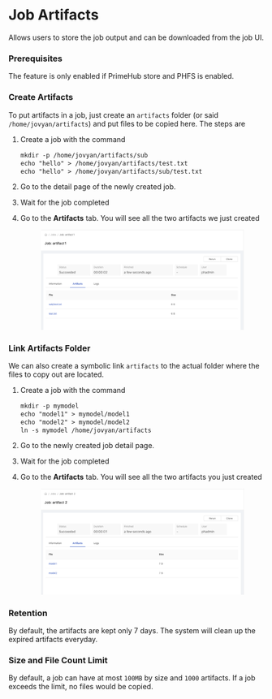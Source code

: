 # Job Artifacts

Allows users to store the job output and can be downloaded from the job UI.

### Prerequisites

The feature is only enabled if PrimeHub store and PHFS is enabled.

### Create Artifacts

To put artifacts in a job, just create an `artifacts` folder (or said `/home/jovyan/artifacts`) and put files to be copied here. The steps are

1.  Create a job with the command

    ```
    mkdir -p /home/jovyan/artifacts/sub
    echo "hello" > /home/jovyan/artifacts/test.txt
    echo "hello" > /home/jovyan/artifacts/sub/test.txt
    ```
2. Go to the detail page of the newly created job.
3. Wait for the job completed
4.  Go to the **Artifacts** tab. You will see all the two artifacts we just created

    <figure><img src="../.gitbook/assets/jartifact_folder.png" alt=""><figcaption></figcaption></figure>

### Link Artifacts Folder

We can also create a symbolic link `artifacts` to the actual folder where the files to copy out are located.

1.  Create a job with the command

    ```
    mkdir -p mymodel
    echo "model1" > mymodel/model1
    echo "model2" > mymodel/model2
    ln -s mymodel /home/jovyan/artifacts
    ```
2. Go to the newly created job detail page.
3. Wait for the job completed
4.  Go to the **Artifacts** tab. You will see all the two artifacts you just created&#x20;

    <figure><img src="../.gitbook/assets/jartifact_link.png" alt=""><figcaption></figcaption></figure>

### Retention

By default, the artifacts are kept only 7 days. The system will clean up the expired artifacts everyday.

### Size and File Count Limit

By default, a job can have at most `100MB` by size and `1000` artifacts. If a job exceeds the limit, no files would be copied.
